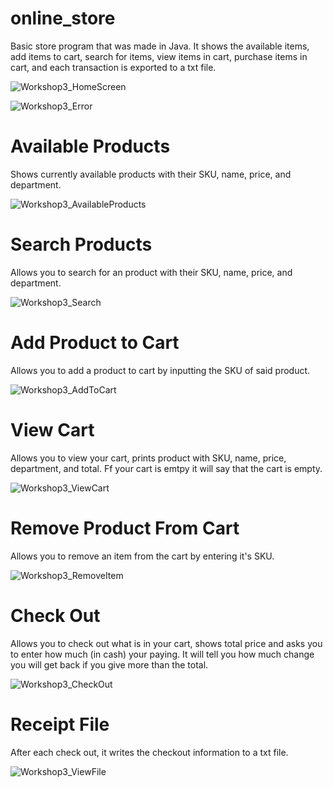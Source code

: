 # online_store
Basic store program that was made in Java. It shows the available items, add items to cart, search for items, view items in cart, purchase items in cart, and each transaction is exported to a txt file.

![Workshop3_HomeScreen](https://github.com/RTech666/online_store/assets/32269553/2ffed90a-9138-4ef9-8824-b3bfdb3d342d)

![Workshop3_Error](https://github.com/RTech666/online_store/assets/32269553/671b8abd-8944-467f-9b8a-3886c16a033f)

# Available Products
Shows currently available products with their SKU, name, price, and department.

![Workshop3_AvailableProducts](https://github.com/RTech666/online_store/assets/32269553/fb55e47a-9997-4a77-9407-64e51c8c5a67)

# Search Products
Allows you to search for an product with their SKU, name, price, and department.

![Workshop3_Search](https://github.com/RTech666/online_store/assets/32269553/0c08e01a-551a-44f1-90ab-c9d0a8d211ad)

# Add Product to Cart
Allows you to add a product to cart by inputting the SKU of said product.

![Workshop3_AddToCart](https://github.com/RTech666/online_store/assets/32269553/3e1f0e54-a55d-4738-b2a2-fcc5896fab70)

# View Cart
Allows you to view your cart, prints product with SKU, name, price, department, and total. Ff your cart is emtpy it will say that the cart is empty.

![Workshop3_ViewCart](https://github.com/RTech666/online_store/assets/32269553/075b25a8-bae7-48f5-9a8d-1440318394cc)

# Remove Product From Cart
Allows you to remove an item from the cart by entering it's SKU.

![Workshop3_RemoveItem](https://github.com/RTech666/online_store/assets/32269553/bb22d2c8-ab8a-416e-86d3-df81fa831265)

# Check Out
Allows you to check out what is in your cart, shows total price and asks you to enter how much (in cash) your paying. It will tell you how much change you will get back if you give more than the total.

![Workshop3_CheckOut](https://github.com/RTech666/online_store/assets/32269553/a63f755e-0422-4479-990f-3421616636fe)

# Receipt File
After each check out, it writes the checkout information to a txt file.

![Workshop3_ViewFile](https://github.com/RTech666/online_store/assets/32269553/45377cf1-6d06-49b9-a503-dc6be890fd81)
